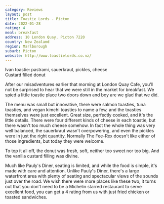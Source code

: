 ```yaml
---
category: Reviews
layout: post
title: Toastie Lords - Picton
date: 2022-01-28
rating: 4
meal: breakfast
address: 10 London Quay, Picton 7220
country: New Zealand
region: Marlborough
suburb: Picton
website: http://www.toastielords.co.nz/
---
```

Ivan toastie: pastrami, sauerkraut, pickles, cheese  
Custard filled donut  

After our misadventures earlier that morning at London Quay Cafe, you'll not be surprised to hear that we were still in the market for breakfast. We spied a little toastie place two doors down and boy are we glad that we did. 

The menu was small but innovative, there were salmon toasties, tuna toasties, and vegan kimchi toasties to name a few, and the toasties themselves were just excellent. Great size, perfectly cooked, and it's the little details. There were four different kinds of cheese in each toastie, but there wasn't too much cheese somehow. In fact the whole thing was very well balanced, the sauerkraut wasn't overpowering, and even the pickles were in just the right quantity. Normally The Fee-Rex doesn't like either of those ingredients, but today they were welcome. 

To top it all off, the donut was fresh, soft, neither too sweet nor too big. And the vanilla custard filling was divine. 

Much like Pauly's Diner, seating is limited, and while the food is simple, it's made with care and attention. Unlike Pauly's Diner, there's a large waterfront area with plenty of seating and spectacular views of the sounds just over the road. We wish there were more places like these two, it turns out that you don't need to be a Michelin starred restaurant to serve excellent food, you can get a 4 rating from us with just fried chicken or toasted sandwiches.
